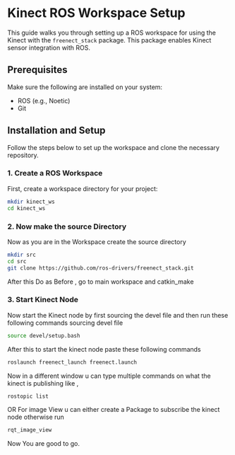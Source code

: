 # Kinect ROS Workspace Setup

This guide walks you through setting up a ROS workspace for using the Kinect with the `freenect_stack` package. This package enables Kinect sensor integration with ROS.

## Prerequisites

Make sure the following are installed on your system:
- ROS (e.g., Noetic)
- Git

## Installation and Setup

Follow the steps below to set up the workspace and clone the necessary repository.

### 1. Create a ROS Workspace

First, create a workspace directory for your project:
```bash
mkdir kinect_ws
cd kinect_ws
```

### 2. Now make the source Directory

Now as you are in the Workspace create the source directory

```bash
mkdir src
cd src
git clone https://github.com/ros-drivers/freenect_stack.git
```

After this Do as Before , go to main workspace and catkin_make
### 3. Start Kinect Node
Now start the Kinect node by first sourcing the devel file and then run these following commands
sourcing devel file
```bash
source devel/setup.bash
```
After this to start the kinect node paste these following commands
```bash
roslaunch freenect_launch freenect.launch
```
Now in a different window u can type multiple commands on what the kinect is publishing like ,
```bash
rostopic list
```
OR For image View u can either create a Package to subscribe the kinect node otherwise run
```bash
rqt_image_view
```
Now You are good to go.

